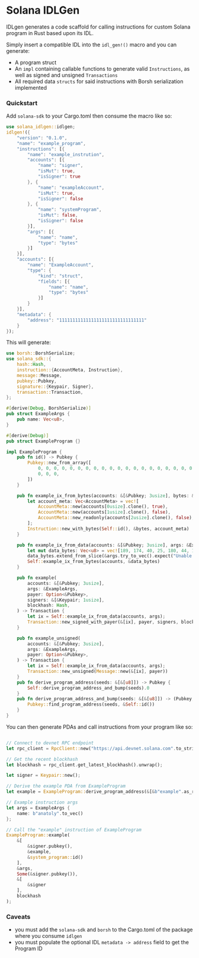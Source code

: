 # Solana IDLGen
IDLgen generates a code scaffold for calling instructions for custom Solana program in Rust based upon its IDL.

Simply insert a compatible IDL into the `idl_gen!()` macro and you can generate:

- A program struct
- An `impl` containing callable functions to generate valid `Instructions`, as well as signed and unsigned `Transactions`
- All required data `structs` for said instructions with Borsh serialization implemented

### Quickstart

Add `solana-sdk` to your Cargo.toml then consume the macro like so:

```rs
use solana_idlgen::idlgen;
idlgen!({
    "version": "0.1.0",
    "name": "example_program",
    "instructions": [{
        "name": "example_instrution",
        "accounts": [{
            "name": "signer",
            "isMut": true,
            "isSigner": true
        }, {
            "name": "exampleAccount",
            "isMut": true,
            "isSigner": false
        }, {
            "name": "systemProgram",
            "isMut": false,
            "isSigner": false
        }],
        "args": [{
            "name": "name",
            "type": "bytes"
        }]
    }],
    "accounts": [{
        "name": "ExampleAccount",
        "type": {
            "kind": "struct",
            "fields": [{
                "name": "name",
                "type": "bytes"
            }]
        }
    }],
    "metadata": {
        "address": "11111111111111111111111111111111"
    }
});
```

This will generate:
```rs
use borsh::BorshSerialize;
use solana_sdk::{
    hash::Hash,
    instruction::{AccountMeta, Instruction},
    message::Message,
    pubkey::Pubkey,
    signature::{Keypair, Signer},
    transaction::Transaction,
};

#[derive(Debug, BorshSerialize)]
pub struct ExampleArgs {
    pub name: Vec<u8>,
}

#[derive(Debug)]
pub struct ExampleProgram {}

impl ExampleProgram {
    pub fn id() -> Pubkey {
        Pubkey::new_from_array([
            0, 0, 0, 0, 0, 0, 0, 0, 0, 0, 0, 0, 0, 0, 0, 0, 0, 0, 0, 0, 0, 0, 0, 0, 0, 0, 0, 0, 0,
            0, 0, 0,
        ])
    }

    pub fn example_ix_from_bytes(accounts: &[&Pubkey; 3usize], bytes: &[u8]) -> Instruction {
        let account_meta: Vec<AccountMeta> = vec![
            AccountMeta::new(accounts[0usize].clone(), true),
            AccountMeta::new(accounts[1usize].clone(), false),
            AccountMeta::new_readonly(accounts[2usize].clone(), false),
        ];
        Instruction::new_with_bytes(Self::id(), &bytes, account_meta)
    }

    pub fn example_ix_from_data(accounts: &[&Pubkey; 3usize], args: &ExampleArgs) -> Instruction {
        let mut data_bytes: Vec<u8> = vec![189, 174, 40, 25, 180, 44, 109, 58];
        data_bytes.extend_from_slice(&args.try_to_vec().expect("Unable to serialize data"));
        Self::example_ix_from_bytes(accounts, &data_bytes)
    }

    pub fn example(
        accounts: &[&Pubkey; 3usize],
        args: &ExampleArgs,
        payer: Option<&Pubkey>,
        signers: &[&Keypair; 1usize],
        blockhash: Hash,
    ) -> Transaction {
        let ix = Self::example_ix_from_data(accounts, args);
        Transaction::new_signed_with_payer(&[ix], payer, signers, blockhash)
    }

    pub fn example_unsigned(
        accounts: &[&Pubkey; 3usize],
        args: &ExampleArgs,
        payer: Option<&Pubkey>,
    ) -> Transaction {
        let ix = Self::example_ix_from_data(accounts, args);
        Transaction::new_unsigned(Message::new(&[ix], payer))
    }
    pub fn derive_program_address(seeds: &[&[u8]]) -> Pubkey {
        Self::derive_program_address_and_bump(seeds).0
    }
    pub fn derive_program_address_and_bump(seeds: &[&[u8]]) -> (Pubkey, u8) {
        Pubkey::find_program_address(seeds, &Self::id())
    }
}

```

You can then generate PDAs and call instructions from your program like so:

```rs

// Connect to devnet RPC endpoint
let rpc_client = RpcClient::new("https://api.devnet.solana.com".to_string());

// Get the recent blockhash
let blockhash = rpc_client.get_latest_blockhash().unwrap();

let signer = Keypair::new();

// Derive the example PDA from ExampleProgram
let example = ExampleProgram::derive_program_address(&[&b"example".as_ref(), &signer.pubkey().as_ref()]);

// Example instruction args
let args = ExampleArgs {
    name: b"anatoly".to_vec()
};

// Call the "example" instruction of ExampleProgram
ExampleProgram::example(
    &[
        &signer.pubkey(),
        &example,
        &system_program::id()
    ],
    &args,
    Some(&signer.pubkey()),
    &[
        &signer
    ],
    blockhash
);
```

### Caveats
- you must add the `solana-sdk` and `borsh` to the Cargo.toml of the package where you consume `idlgen`
- you must populate the optional IDL `metadata -> address` field to get the Program ID